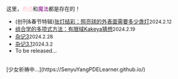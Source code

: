 <style>
.bjimg{
  position: fixed;
  top: 0;
  left: 0;
  width:100%;
height:100%;
min-width: 1000px;
z-index:-10;
zoom: 1;
  background-image: url(https://wallpapercave.com/wp/wp9723426.jpg);
  background-repeat: no-repeat;
  background-size: contain;
  background-position: center 0;
  opacity: 0.3;
  }
</style>
<head>    
<script src="https://cdn.mathjax.org/mathjax/latest/MathJax.js?config=TeX-AMS-MML_HTMLorMML" type="text/javascript"></script>
<script type="text/x-mathjax-config">
MathJax.Hub.Config({
        tex2jax: {
        skipTags: ['script', 'noscript', 'style', 'textarea', 'pre'],
        inlineMath: [['$','$']]
        }
});
</script>
</head>
<div class="bjimg"></div>

这里，<font color="Pink">奇迹</font>和<font color="Purple">魔法</font>都是存在的！

- (创刊&春节特辑)<a href="https://senyuyangpdelearner.github.io/blog1" target="_blank">张灯结彩：照亮球的外表面需要多少盏灯</a><font size="2">2024.2.12</font> <br/>
- <a href="https://senyuyangpdelearner.github.io/blog2" target="_blank">组合学的多项式方法：有限域Kakeya猜想</a><font size="2">2024.2.19</font> <br/>
- <a href="https://senyuyangpdelearner.github.io/blog3" target="_blank">杂记3</a><font size="2">2024.2.28</font> <br/>
- <a href="https://senyuyangpdelearner.github.io/blog4" target="_blank">杂记3.1</a><font size="2">2024.3.2</font> <br/>
- To be released...

<br/>
[少女祈祷中...](https://SenyuYangPDELearner.github.io/)
